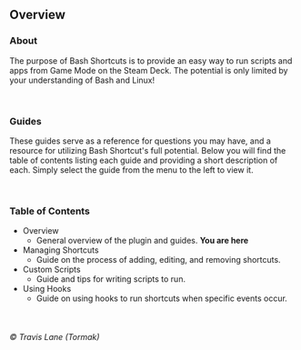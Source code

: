 ## Overview

### About
The purpose of Bash Shortcuts is to provide an easy way to run scripts and apps from Game Mode on the Steam Deck. The potential is only limited by your understanding of Bash and Linux!

<br/>

### Guides
These guides serve as a reference for questions you may have, and a resource for utilizing Bash Shortcut's full potential. Below you will find the table of contents listing each guide and providing a short description of each. Simply select the guide from the menu to the left to view it.

<br/>

### Table of Contents
* Overview
  * General overview of the plugin and guides. **You are here**
* Managing Shortcuts
  * Guide on the process of adding, editing, and removing shortcuts.
* Custom Scripts
  * Guide and tips for writing scripts to run.
* Using Hooks
  * Guide on using hooks to run shortcuts when specific events occur.

<br/>

###### © Travis Lane (Tormak)